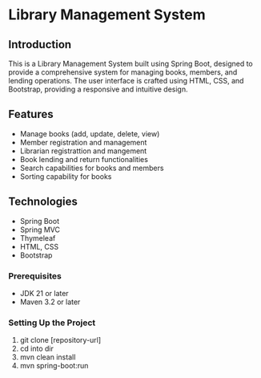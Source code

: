 # Library Management System

## Introduction
This is a Library Management System built using Spring Boot, designed to provide a comprehensive system for managing books, members, and lending operations. The user interface is crafted using HTML, CSS, and Bootstrap, providing a responsive and intuitive design.

## Features
- Manage books (add, update, delete, view)
- Member registration and management
- Librarian registrattion and mangement
- Book lending and return functionalities
- Search capabilities for books and members
- Sorting capability for books

## Technologies
- Spring Boot
- Spring MVC
- Thymeleaf
- HTML, CSS
- Bootstrap

### Prerequisites
- JDK 21 or later
- Maven 3.2 or later

### Setting Up the Project
1. git clone [repository-url]
2. cd into dir
3. mvn clean install
4. mvn spring-boot:run
